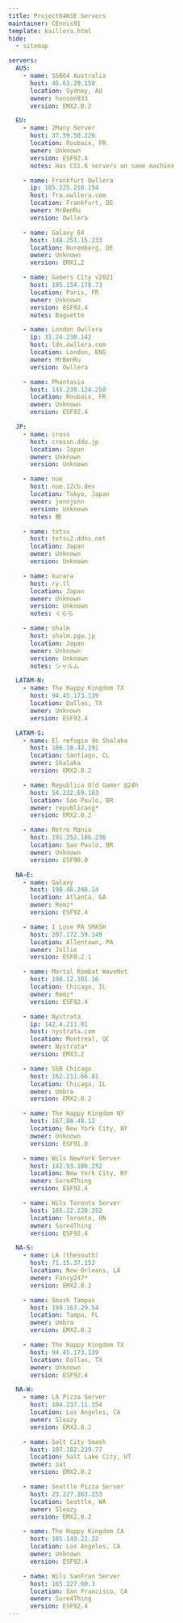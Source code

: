 ```yaml
---
title: Project64KSE Servers
maintainer: CEnnis91
template: kaillera.html
hide:
  - sitemap

servers:
  AUS:
    - name: SSB64 Australia
      host: 45.63.29.150
      location: Sydney, AU
      owner: hanson933
      version: EMX2.0.2

  EU:
    - name: 2Many Server
      host: 37.59.50.226
      location: Roubaix, FR
      owner: Unknown
      version: ESF92.4
      notes: Has CS1.6 servers on same machine

    - name: Frankfurt Owllera
      ip: 185.225.210.154
      host: fra.owllera.com
      location: Frankfurt, DE
      owner: MrBenRu
      version: Owllera

    - name: Galaxy 64
      host: 148.251.15.233
      location: Nuremberg, DE
      owner: Unknown
      version: EMX1.2

    - name: Gamers City v2021
      host: 195.154.178.73
      location: Paris, FR
      owner: Unknown
      version: ESF92.4
      notes: Baguette

    - name: London Owllera
      ip: 31.24.230.142
      host: ldn.owllera.com
      location: London, ENG
      owner: MrBenRu
      version: Owllera

    - name: Phantasia
      host: 145.239.124.250
      location: Roubaix, FR
      owner: Unknown
      version: ESF92.4

  JP:
    - name: cross
      host: crossn.ddo.jp
      location: Japan
      owner: Unknown
      version: Unknown

    - name: nue
      host: nue.12cb.dev
      location: Tokyo, Japan
      owner: jonnjonn
      version: Unknown
      notes: 鵺

    - name: tetsu
      host: tetsu2.ddns.net
      location: Japan
      owner: Unknown
      version: Unknown

    - name: kurara
      host: ry.tl
      location: Japan
      owner: Unknown
      version: Unknown
      notes: くらら

    - name: shalm
      host: shalm.pgw.jp
      location: Japan
      owner: Unknown
      version: Unknown
      notes: シャルム

  LATAM-N:
    - name: The Happy Kingdom TX
      host: 94.45.173.139
      location: Dallas, TX
      owner: Unknown
      version: ESF92.4

  LATAM-S:
    - name: El refugio de Shalaka
      host: 186.10.42.191
      location: Santiago, CL
      owner: Shalaka
      version: EMX2.0.2

    - name: Republica Old Gamer @24h
      host: 54.232.69.163
      location: Sao Paulo, BR
      owner: republicaog*
      version: EMX2.0.2

    - name: Retro Mania
      host: 191.252.186.236
      location: Sao Paulo, BR
      owner: Unknown
      version: ESF90.0

  NA-E:
    - name: Galaxy
      host: 198.46.248.14
      location: Atlanta, GA
      owner: Remz*
      version: ESF92.4

    - name: I Love PA SMASH
      host: 207.172.59.149
      location: Allentown, PA
      owner: Jollie
      version: ESF0.2.1

    - name: Mortal Kombat WaveNet
      host: 198.12.101.16
      location: Chicago, IL
      owner: Remz*
      version: ESF92.4

    - name: Nystrata
      ip: 142.4.211.81
      host: nystrata.com
      location: Montreal, QC
      owner: Nystrata*
      version: EMX3.2

    - name: SSB Chicago
      host: 162.211.66.81
      location: Chicago, IL
      owner: Umbra
      version: EMX2.0.2

    - name: The Happy Kingdom NY
      host: 167.88.48.12
      location: New York City, NY
      owner: Unknown
      version: ESF91.0

    - name: Wils NewYork Server
      host: 142.93.186.252
      location: New York City, NY
      owner: Sure4Thing
      version: ESF92.4

    - name: Wils Toronto Server
      host: 165.22.228.252
      location: Toronto, ON
      owner: Sure4Thing
      version: ESF92.4

  NA-S:
    - name: LA (thesouth)
      host: 71.15.37.153
      location: New Orleans, LA
      owner: Fancy247*
      version: EMX2.0.2

    - name: Smash Tampax
      host: 199.167.29.54
      location: Tampa, FL
      owner: Umbra
      version: EMX2.0.2

    - name: The Happy Kingdom TX
      host: 94.45.173.139
      location: Dallas, TX
      owner: Unknown
      version: ESF92.4

  NA-W:
    - name: LA Pizza Server
      host: 104.237.11.154
      location: Los Angeles, CA
      owner: Sleazy
      version: EMX2.0.2

    - name: Salt City Smash
      host: 107.182.239.77
      location: Salt Lake City, UT
      owner: oat
      version: EMX2.0.2

    - name: Seattle Pizza Server
      host: 23.227.163.253
      location: Seattle, WA
      owner: Sleazy
      version: EMX2.0.2

    - name: The Happy Kingdom CA
      host: 185.149.22.22
      location: Los Angeles, CA
      owner: Unknown
      version: ESF92.4

    - name: Wils SanFran Server
      host: 165.227.60.3
      location: San Francisco, CA
      owner: Sure4Thing
      version: ESF92.4
---
```

